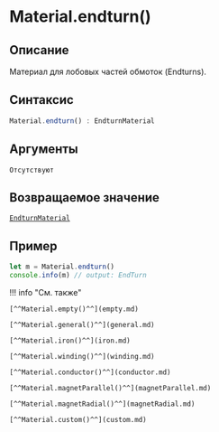 # Material.endturn()

## Описание
Материал для лобовых частей обмоток (Endturns).

## Синтаксис
```javascript
Material.endturn() : EndturnMaterial
``` 

## Аргументы
    Отсутствуют
    
## Возвращаемое значение
[`EndturnMaterial`](./../../../types/materials/EndturnMaterial/_index.md)

## Пример
``` javascript linenums="1"
let m = Material.endturn()
console.info(m) // output: EndTurn
``` 

!!! info "См. также"

    [^^Material.empty()^^](empty.md)

    [^^Material.general()^^](general.md)

    [^^Material.iron()^^](iron.md)

    [^^Material.winding()^^](winding.md)

    [^^Material.conductor()^^](conductor.md)

    [^^Material.magnetParallel()^^](magnetParallel.md)

    [^^Material.magnetRadial()^^](magnetRadial.md)
    
    [^^Material.custom()^^](custom.md)
